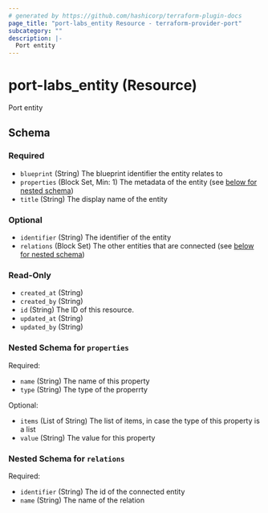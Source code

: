 ```yaml
---
# generated by https://github.com/hashicorp/terraform-plugin-docs
page_title: "port-labs_entity Resource - terraform-provider-port"
subcategory: ""
description: |-
  Port entity
---
```


# port-labs_entity (Resource)

Port entity

<!-- schema generated by tfplugindocs -->

## Schema

### Required

- `blueprint` (String) The blueprint identifier the entity relates to
- `properties` (Block Set, Min: 1) The metadata of the entity (see [below for nested schema](#nestedblock--properties))
- `title` (String) The display name of the entity

### Optional

- `identifier` (String) The identifier of the entity
- `relations` (Block Set) The other entities that are connected (see [below for nested schema](#nestedblock--relations))

### Read-Only

- `created_at` (String)
- `created_by` (String)
- `id` (String) The ID of this resource.
- `updated_at` (String)
- `updated_by` (String)

<a id="nestedblock--properties"></a>

### Nested Schema for `properties`

Required:

- `name` (String) The name of this property
- `type` (String) The type of the properrty

Optional:

- `items` (List of String) The list of items, in case the type of this property is a list
- `value` (String) The value for this property

<a id="nestedblock--relations"></a>

### Nested Schema for `relations`

Required:

- `identifier` (String) The id of the connected entity
- `name` (String) The name of the relation
